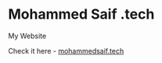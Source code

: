 # Mohammed Saif .tech 

My Website 

Check it here - [mohammedsaif.tech](https://mohammedsaif.tech)
